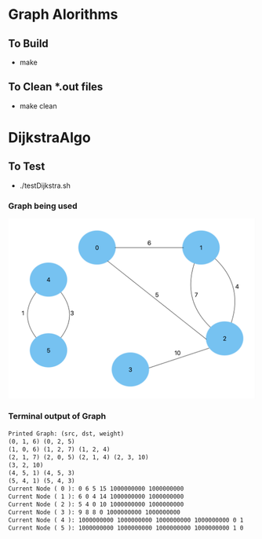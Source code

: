 # Graph Alorithms 
## To Build
   - make
## To Clean *.out files
   - make clean
# DijkstraAlgo
## To Test
   - ./testDijkstra.sh
### Graph being used 
![alt text](./Screenshot%202023-02-02%20at%207.47.51%20PM.png)
### Terminal output of Graph
```
Printed Graph: (src, dst, weight)
(0, 1, 6) (0, 2, 5) 
(1, 0, 6) (1, 2, 7) (1, 2, 4) 
(2, 1, 7) (2, 0, 5) (2, 1, 4) (2, 3, 10) 
(3, 2, 10) 
(4, 5, 1) (4, 5, 3) 
(5, 4, 1) (5, 4, 3) 
Current Node ( 0 ): 0 6 5 15 1000000000 1000000000 
Current Node ( 1 ): 6 0 4 14 1000000000 1000000000 
Current Node ( 2 ): 5 4 0 10 1000000000 1000000000 
Current Node ( 3 ): 9 8 8 0 1000000000 1000000000 
Current Node ( 4 ): 1000000000 1000000000 1000000000 1000000000 0 1 
Current Node ( 5 ): 1000000000 1000000000 1000000000 1000000000 1 0 
```
